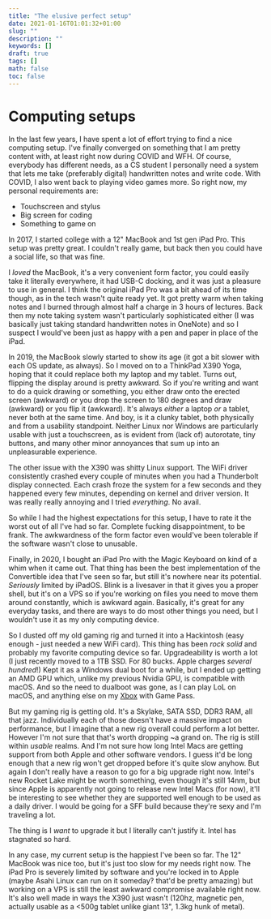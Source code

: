 ```yaml
---
title: "The elusive perfect setup"
date: 2021-01-16T01:01:32+01:00
slug: ""
description: ""
keywords: []
draft: true
tags: []
math: false
toc: false
---
```


# Computing setups

In the last few years, I have spent a lot of effort trying to find a nice computing setup. I've finally converged on something that I am pretty content with, at least right now during COVID and WFH. Of course, everybody has different needs, as a CS student I personally need a system that lets me take (preferably digital) handwritten notes and write code. With COVID, I also went back to playing video games more. So right now, my personal requirements are:

* Touchscreen and stylus
* Big screen for coding
* Something to game on

In 2017, I started college with a 12" MacBook and 1st gen iPad Pro. This setup was pretty great. I couldn't really game, but back then you could have a social life, so that was fine. 

I *loved* the MacBook, it's a very convenient form factor, you could easily take it literally everywhere, it had USB-C docking, and it was just a pleasure to use in general. I think the original iPad Pro was a bit ahead of its time though, as in the tech wasn't quite ready yet. It got pretty warm when taking notes and I burned through almost half a charge in 3 hours of lectures. Back then my note taking system wasn't particularly sophisticated either (I was basically just taking standard handwritten notes in OneNote) and so I suspect I would've been just as happy with a pen and paper in place of the iPad.

In 2019, the MacBook slowly started to show its age (it got a bit slower with each OS update, as always). So I moved on to a ThinkPad X390 Yoga, hoping that it could replace both my laptop and my tablet. Turns out, flipping the display around is pretty awkward. So if you're writing and want to do a quick drawing or something, you either draw onto the erected screen (awkward) or you drop the screen to 180 degrees and draw (awkward) or you flip it (awkward). It's always *either* a laptop *or* a tablet, never both at the same time. And boy, is it a clunky tablet, both physically and from a usability standpoint. Neither Linux nor Windows are particularly usable with just a touchscreen, as is evident from (lack of) autorotate, tiny buttons, and many other minor annoyances that sum up into an unpleasurable experience.

The other issue with the X390 was shitty Linux support. The WiFi driver consistently crashed every couple of minutes when you had a Thunderbolt display connected. Each crash froze the system for a few seconds and they happened every few minutes, depending on kernel and driver version. It was really really annoying and I tried *everything*. No avail.

So while I had the highest expectations for this setup, I have to rate it the worst out of all I've had so far. Complete fucking disappointment, to be frank. The awkwardness of the form factor even would've been tolerable if the software wasn't close to unusable.

Finally, in 2020, I bought an iPad Pro with the Magic Keyboard on kind of a whim when it came out. That thing has been the best implementation of the Convertible idea that I've seen so far, but still it's nowhere near its potential. *Seriously* limited by iPadOS. Blink is a livesaver in that it gives you a proper shell, but it's on a VPS so if you're working on files you need to move them around constantly, which is awkward again. Basically, it's great for any everyday tasks, and there are ways to do most other things you need, but I wouldn't use it as my only computing device.

So I dusted off my old gaming rig and turned it into a Hackintosh (easy enough - just needed a new WiFi card). This thing has been *rock solid* and probably my favorite computing device so far. Upgradeability is worth a lot (I just recently moved to a 1TB SSD. For 80 bucks. Apple charges *several hundred*!) Kept it as a Windows dual boot for a while, but I ended up getting an AMD GPU which, unlike my previous Nvidia GPU, is compatible with macOS. And so the need to dualboot was gone, as I can play LoL on macOS, and anything else on my [Xbox](Xbox) with Game Pass.

But my gaming rig is getting old. It's a Skylake, SATA SSD, DDR3 RAM, all that jazz. Individually each of those doesn't have a massive impact on performance, but I imagine that a new rig overall could perform a lot better. However I'm not sure that that's worth dropping ~a grand on. The rig is still within *usable* realms. And I'm not sure how long Intel Macs are getting support from both Apple and other software vendors. I guess it'd be long enough that a new rig won't get dropped before it's quite slow anyhow. But again I don't really have a reason to go for a big upgrade right now. Intel's new Rocket Lake might be worth something, even though it's still 14nm, but since Apple is apparently not going to release new Intel Macs (for now), it'll be interesting to see whether they are supported well enough to be used as a daily driver. I would be going for a SFF build because they're sexy and I'm traveling a lot. 

The thing is I *want* to upgrade it but I literally can't justify it. Intel has stagnated so hard.

In any case, my current setup is the happiest I've been so far. The 12" MacBook was nice too, but it's just too slow for my needs right now. The iPad Pro is severely limited by software and you're locked in to Apple (maybe Asahi Linux can run on it someday? that'd be pretty amazing) but working on a VPS is still the least awkward compromise available right now. It's also well made in ways the X390 just wasn't (120hz, magnetic pen, actually usable as a <500g tablet unlike giant 13", 1.3kg hunk of metal).

